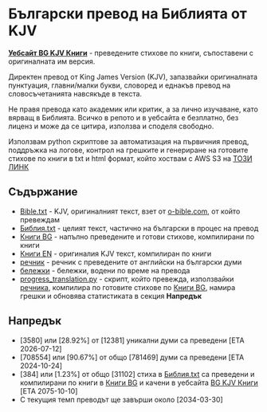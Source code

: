 # Български превод на Библията от KJV
**[Уебсайт BG KJV Книги](http://site-for-kjv-bg-translation.s3-website-us-east-1.amazonaws.com/)** - преведените стихове по книги, съпоставени с оригиналната им версия.

Директен превод от King James Version (KJV), запазвайки оригиналната пунктуация, главни/малки букви, словоред и еднакъв превод на словосъчетанията навсякъде в текста.

Не правя превода като академик или критик, а за лично изучаване, като вярващ в Библията. Всичко в репото и в уебсайта е безплатно, без лиценз и може да се цитира, използва и споделя свободно.

Използвам python скриптове за автоматизация на първичния превод, поддръжка на логове, контрол на грешките и генериране на готовите стихове по книги в txt и html формат, който хоствам с AWS S3 на [ТОЗИ ЛИНК](http://site-for-kjv-bg-translation.s3-website-us-east-1.amazonaws.com/)

## Съдържание

- [Bible.txt](https://github.com/TraxData313/KJV-BG-translation/blob/main/kjb-en/Bible.txt) - KJV, оригиналният текст, взет от [o-bible.com](https://www.o-bible.com/download/kjv.txt), от който превеждам
- [Библия.txt](https://github.com/TraxData313/KJV-BG-translation/blob/main/kjb-bg/%D0%91%D0%B8%D0%B1%D0%BB%D0%B8%D1%8F.txt) - целият текст, частично на български в процес на превод
- [Книги BG](https://github.com/TraxData313/KJV-BG-translation/tree/main/kjb-bg/compiled_text_by_books) - напълно преведените и готови стихове, компилирани по книги
- [Книги EN](https://github.com/TraxData313/KJV-BG-translation/tree/main/kjb-en/compiled_text_by_books) - оригиналия KJV текст, компилиран по книги
- [речник](https://github.com/TraxData313/KJV-BG-translation/blob/main/%D1%80%D0%B5%D1%87%D0%BD%D0%B8%D0%BA.txt) - речник с преведените от английски на български думи
- [бележки](https://github.com/TraxData313/KJV-BG-translation/blob/main/translation_decision_notes.txt) - бележки, водени по време на превода
- [progress_translation.py](https://github.com/TraxData313/KJV-BG-translation/blob/main/progress_translation.py) - скрипт, който превежда, използвайки [речника](https://github.com/TraxData313/KJV-BG-translation/blob/main/%D1%80%D0%B5%D1%87%D0%BD%D0%B8%D0%BA.txt), компилира по готовите стихове по [Книги BG](https://github.com/TraxData313/KJV-BG-translation/tree/main/kjb-bg/compiled_text_by_books), намира грешки и обновява статистиката в секция **Напредък**

## Напредък
- [3580] или [28.92%] от [12381] уникални думи са преведени [ETA 2026-07-12]
- [708554] или [90.67%] от общо [781469] думи са преведени [ETA 2024-10-24]
- [384] или [1.23%] от общо [31102] стиха в [Библия.txt](https://github.com/TraxData313/KJV-BG-translation/blob/main/kjb-bg/%D0%91%D0%B8%D0%B1%D0%BB%D0%B8%D1%8F.txt) са преведени и компилирани по книги в [Книги BG](https://github.com/TraxData313/KJV-BG-translation/tree/main/kjb-bg/compiled_text_by_books) и качени в уебсайта [BG KJV Книги](http://site-for-kjv-bg-translation.s3-website-us-east-1.amazonaws.com/)  [ETA 2075-10-10]
- С текущия темп преводът ще завърши около [2034-03-30]

